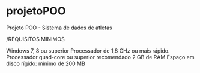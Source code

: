 # projetoPOO
Projeto POO - Sistema de dados de atletas



/REQUISITOS MINIMOS

Windows 7, 8 ou superior
Processador de 1,8 GHz ou mais rápido. Processador quad-core ou superior recomendado
2 GB de RAM
Espaço em disco rígido: mínimo de 200 MB

